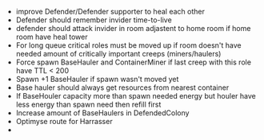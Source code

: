 * improve Defender/Defender supporter to heal each other
* Defender should remember invider time-to-live
* defender should attack invider in room adjastent to home room if home room have heal tower
* For long queue critical roles must be moved up if room doesn't have needed amount of critically important creeps (miners/haulers)
* Force spawn BaseHauler and ContainerMiner if last creep with this role have TTL < 200
* Spawn +1 BaseHauler if spawn wasn't moved yet
* Base hauler should always get resources from nearest container
* If BaseHouler capacity more than spawn needed energy but houler have less energy than spawn need then refill first
* Increase amount of BaseHaulers in DefendedColony
* Optimyse route for Harrasser
* 
